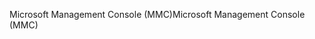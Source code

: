 <span data-ttu-id="f1e64-101">Microsoft Management Console (MMC)</span><span class="sxs-lookup"><span data-stu-id="f1e64-101">Microsoft Management Console (MMC)</span></span>